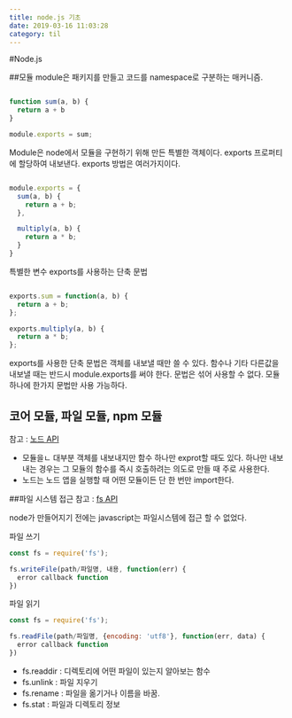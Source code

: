```yaml
---
title: node.js 기초
date: 2019-03-16 11:03:28
category: til
---
```


#Node.js

##모듈
module은 패키지를 만들고 코드를 namespace로 구분하는 매커니즘.

```javascript

function sum(a, b) {
  return a + b
}

module.exports = sum;

```

Module은 node에서 모듈을 구현하기 위해 만든 특별한 객체이다. exports 프로퍼티에 할당하여 내보낸다.
exports 방법은 여러가지이다.

```javascript

module.exports = {
  sum(a, b) {
    return a + b;
  },

  multiply(a, b) {
    return a * b;
  }
}

```

특별한 변수 exports를 사용하는 단축 문법

```javascript

exports.sum = function(a, b) {
  return a + b;
};

exports.multiply(a, b) {
  return a * b;
};

```

exports를 사용한 단축 문법은 객체를 내보낼 때만 쓸 수 있다. 함수나 기타 다른값을 내보낼 때는 반드시 module.exports를 써야 한다.
문법은 섞어 사용할 수 없다. 모듈 하나에 한가지 문법만 사용 가능하다.

## 코어 모듈, 파일 모듈, npm 모듈
참고 : [노드 API](https://nodejs.org/api/)
* 모듈을ㄴ 대부분 객체를 내보내지만 함수 하나만 exprot할 때도 있다. 하나만 내보내는 경우는 그 모듈의 함수를 즉시 호출하려는 의도로 만들 때 주로 사용한다.
* 노드는 노드 앱을 실행할 때 어떤 모듈이든 단 한 번만 import한다.

##파일 시스템 접근
참고 : [fs API](https://nodejs.org/api/fs.html)

node가 만들어지기 전에는 javascript는 파일시스템에 접근 할 수 없었다.

파일 쓰기
```javascript
const fs = require('fs');

fs.writeFile(path/파일명, 내용, function(err) {
  error callback function
})

```
파일 읽기
```javascript
const fs = require('fs');

fs.readFile(path/파일명, {encoding: 'utf8'}, function(err, data) {
  error callback function
})
```
- fs.readdir : 디렉토리에 어떤 파일이 있는지 알아보는 함수
- fs.unlink : 파일 지우기
- fs.rename : 파일을 옮기거나 이름을 바꿈.
- fs.stat : 파일과 디렉토리 정보